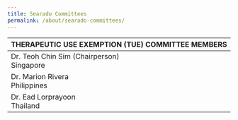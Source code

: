 ```yaml
---
title: Searado Committees
permalink: /about/searado-committees/
---
```

| THERAPEUTIC USE EXEMPTION (TUE) COMMITTEE MEMBERS |
| --- |
| Dr. Teoh Chin Sim (Chairperson)<br>Singapore | Dr Abdul Halim Bin Mokhtar<br>Malaysia |
| Dr. Marion Rivera<br>Philippines | Dr. Arth Nana<br>Thailand |
| Dr. Ead Lorprayoon<br>Thailand |
